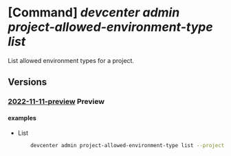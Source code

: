 # [Command] _devcenter admin project-allowed-environment-type list_

List allowed environment types for a project.

## Versions

### [2022-11-11-preview](/Resources/mgmt-plane/L3N1YnNjcmlwdGlvbnMve30vcmVzb3VyY2Vncm91cHMve30vcHJvdmlkZXJzL21pY3Jvc29mdC5kZXZjZW50ZXIvcHJvamVjdHMve30vYWxsb3dlZGVudmlyb25tZW50dHlwZXM=/2022-11-11-preview.xml) **Preview**

<!-- mgmt-plane /subscriptions/{}/resourcegroups/{}/providers/microsoft.devcenter/projects/{}/allowedenvironmenttypes 2022-11-11-preview -->

#### examples

- List
    ```bash
        devcenter admin project-allowed-environment-type list --project-name "Contoso" --resource-group "rg1"
    ```
